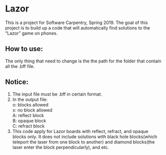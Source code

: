 # Lazor
This is a project for Software Carpentry, Spring 2019.
The goal of this project is to build up a code that will automatically find solutions to the “Lazor” game on phones.

## How to use:
The only thing that need to change is the the path for the folder that contain all the .bff file.<br>
## Notice:
1. The input file must be .bff in certain format.
2. In the output file:<br>
  o: blocks allowed<br>
  x: no block allowed<br>
  A: reflect block<br>
  B: opaque block<br>
  C: refract block<br>
3. This code apply for Lazor boards with reflect, refract, and opaque blocks only. It does not include solutions with black hole blocks(which teleport the laser from one block to another) and diamond blocks(the laser enter the block perpendicularly), and etc.
